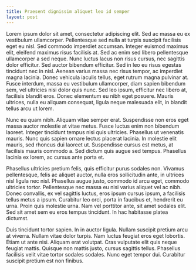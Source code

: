 ```yaml
---
title: Praesent dignissim aliquet leo id semper
layout: post
---
```


Lorem ipsum dolor sit amet, consectetur adipiscing elit. Sed ac massa eu ex vestibulum ullamcorper. Pellentesque sed nulla at turpis suscipit facilisis eget eu nisl. Sed commodo imperdiet accumsan. Integer euismod maximus elit, eleifend maximus risus facilisis at. Sed ac enim sed libero pellentesque ullamcorper a sed neque. Nunc luctus lacus non risus cursus, nec sagittis dolor efficitur. Sed auctor bibendum efficitur. Sed in leo eu risus egestas tincidunt nec in nisl. Aenean varius massa nec risus tempor, ac imperdiet magna lacinia. Donec vehicula iaculis tellus, eget rutrum magna pulvinar at. Fusce interdum, massa eu vestibulum ullamcorper, diam sapien bibendum sem, vel ultricies nisi dolor quis nunc. Sed leo ipsum, efficitur nec libero at, facilisis blandit eros. Donec elementum eu nibh eget posuere. Mauris ultrices, nulla eu aliquam consequat, ligula neque malesuada elit, in blandit tellus arcu ut lorem.

Nunc eu quam nibh. Aliquam vitae semper erat. Suspendisse non eros eget massa auctor molestie at vitae metus. Fusce luctus enim non bibendum laoreet. Integer tincidunt tempus nisi quis ultricies. Phasellus ut venenatis mauris. Nunc quis sapien ornare lectus placerat lacinia. In molestie elit mauris, sed rhoncus dui laoreet ut. Suspendisse cursus est metus, at facilisis mauris commodo a. Sed dictum quis augue sed tempus. Phasellus lacinia ex lorem, ac cursus ante porta et.

Phasellus ultricies pretium felis, quis efficitur purus sodales non. Vivamus pellentesque, felis ac aliquet auctor, nulla eros sollicitudin ante, in ultrices nisl ligula nec nisl. Phasellus augue justo, commodo id arcu eget, commodo ultricies tortor. Pellentesque nec massa eu nisi varius aliquet vel ac nibh. Donec convallis, ex vel sagittis luctus, eros ipsum cursus ipsum, a facilisis tellus metus a ipsum. Curabitur leo orci, porta in faucibus et, hendrerit eu urna. Proin quis molestie urna. Nam vel porttitor ante, sit amet sodales elit. Sed sit amet sem eu eros tempus tincidunt. In hac habitasse platea dictumst.

Duis tincidunt tortor sapien. In in auctor ligula. Nullam suscipit pretium arcu at viverra. Nullam vitae dolor turpis. Nam luctus feugiat eros eget lobortis. Etiam ut ante nisi. Aliquam erat volutpat. Cras vulputate elit quis neque feugiat mattis. Quisque non mattis justo, cursus sagittis tellus. Phasellus facilisis velit vitae tortor sodales sodales. Nunc eget tempor dui. Curabitur suscipit pretium est non finibus.
